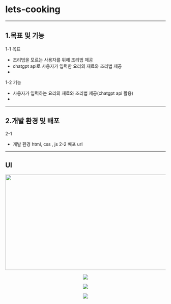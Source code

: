 # lets-cooking
_______________________
## 1.목표 및 기능
1-1  목표
* 조리법을 모르는 사용자를 위해 조리법 제공
* chatgpt api로 사용자가 입력한 요리의 재료와 조리법 제공
* 
1-2 기능
* 사용자가 입력하는 요리의 재료와 조리법 제공(chatgpt api 활용)
* 
_____________________
## 2.개발 환경 및 배포
  2-1
  * 개발 환경
    html, css , js
  2-2 배포 url

___________________
## UI

<p>
  <img src="https://github.com/su2minig/lets-cooking/assets/141402694/53a14115-1787-475b-9395-093b7ca8ec1c" width="800px" height="300px">
</p>


<p align="center">
  <img src="https://github.com/su2minig/lets-cooking/assets/141402694/5cd2bed9-a543-4e51-8abb-3dd8b195d365">
</p>

<p align="center">
  <img src="https://github.com/su2minig/lets-cooking/assets/141402694/14bae50c-767e-48e8-b7b3-47759de14ac6">
</p>

<p align="center">
  <img src="https://github.com/su2minig/lets-cooking/assets/141402694/e0967a2f-adea-40c6-aa3e-419ed7c4ef99">
</p>
